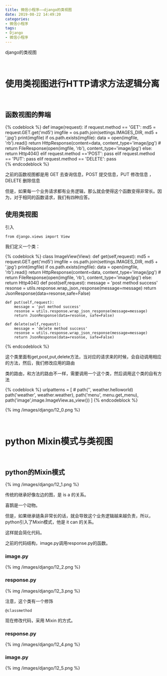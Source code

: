```yaml
---
title: 微信小程序——django的类视图
date: 2019-08-22 14:49:20
categories:
- 微信小程序
tags:
- Django
- 微信小程序
---
```

django的类视图

<!-- more -->

<br/>

# 使用类视图进行HTTP请求方法逻辑分离

<br/>

## 函数视图的弊端

{% codeblock %}
def image(request):
    if request.method == 'GET':
        md5 = request.GET.get('md5')
        imgfile = os.path.join(settings.IMAGES_DIR, md5 + '.jpg')
        print(imgfile)
        if os.path.exists(imgfile):
            data = open(imgfile, 'rb').read()
            return HttpResponse(content=data, content_type='image/jpg')
            # return FileResponse(open(imgfile, 'rb'), content_type='image/jpg')
        else:
            return Http404()
    elif request.method =='POST':
        pass
    elif request.method == 'PUT':
        pass
    elif request.method == 'DELETE':
        pass	
{% endcodeblock %}

之前的函数视图都是用 GET 去查询信息，POST 提交信息，PUT 修改信息 ，DELETE 删除信息

但是，如果每一个业务请求都有业务逻辑，那么就会使得这个函数变得非常长。因为，对于相同的函数请求，我们有四种应答。

## 使用类视图

引入

	from django.views import View
	
我们定义一个类：

{% codeblock %}
class ImageView(View):
    def get(self,request):
        md5 = request.GET.get('md5')
        imgfile = os.path.join(settings.IMAGES_DIR, md5 + '.jpg')
        print(imgfile)
        if os.path.exists(imgfile):
            data = open(imgfile, 'rb').read()
            return HttpResponse(content=data, content_type='image/jpg')
            # return FileResponse(open(imgfile, 'rb'), content_type='image/jpg')
        else:
            return Http404()
    def post(self,request):
        message = 'post method success'
        resonse = utils.response.wrap_json_response(message=message)
        return JsonResponse(data=resonse,safe=False)

    def put(self,request):
        message = 'put method success'
        resonse = utils.response.wrap_json_response(message=message)
        return JsonResponse(data=resonse, safe=False)

    def delete(self,request):
        message = 'delete method success'
        resonse = utils.response.wrap_json_response(message=message)
        return JsonResponse(data=resonse, safe=False)		
{% endcodeblock %}

这个类里面有get,post,put,delete方法，当对应的请求来的时候，会自动调用相应的方法，然后，我们修改应用的路由

类的路由，和方法的路由不一样，需要调用一个这个类，然后调用这个类的自有方法

{% codeblock %}
urlpatterns = [
    # path('', weather.helloworld)
    path('weather', weather.weather),
    path('menu', menu.get_menu),
    path('image',image.ImageView.as_view())
]
{% endcodeblock %}

{% img /images/django/12_0.png %}

<br/>

# python Mixin模式与类视图

<br/>

## python的Mixin模式

{% img /images/django/12_1.png %}

传统的继承好像左边的图，是 is a 的关系。

喜鹊是一个动物。

但是，如果继承链条非常长的话，就会导致这个业务逻辑越来越负责，所以，python引入了Mixin模式，他是 it can 的关系。

这样就会简化代码。

之前的代码结构，image.py调用response.py的函数。

### image.py

{% img /images/django/12_2.png %}

### response.py

{% img /images/django/12_3.png %}

注意，这个类有一个修饰

	@classmethod
	

现在修改代码，采用 Mixin 的方式。

### response.py

{% img /images/django/12_4.png %}

### image.py

{% img /images/django/12_5.png %}













